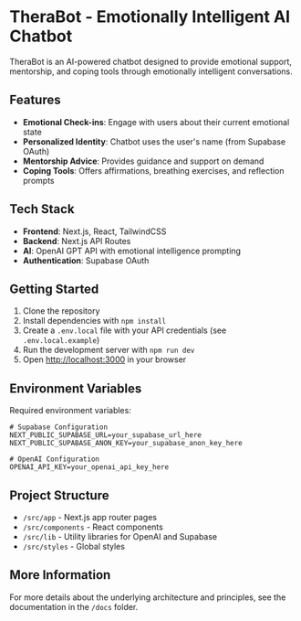 # TheraBot - Emotionally Intelligent AI Chatbot

TheraBot is an AI-powered chatbot designed to provide emotional support, mentorship, and coping tools through emotionally intelligent conversations.

## Features

- **Emotional Check-ins**: Engage with users about their current emotional state
- **Personalized Identity**: Chatbot uses the user's name (from Supabase OAuth)
- **Mentorship Advice**: Provides guidance and support on demand
- **Coping Tools**: Offers affirmations, breathing exercises, and reflection prompts

## Tech Stack

- **Frontend**: Next.js, React, TailwindCSS
- **Backend**: Next.js API Routes
- **AI**: OpenAI GPT API with emotional intelligence prompting
- **Authentication**: Supabase OAuth

## Getting Started

1. Clone the repository
2. Install dependencies with `npm install`
3. Create a `.env.local` file with your API credentials (see `.env.local.example`)
4. Run the development server with `npm run dev`
5. Open [http://localhost:3000](http://localhost:3000) in your browser

## Environment Variables

Required environment variables:

```
# Supabase Configuration
NEXT_PUBLIC_SUPABASE_URL=your_supabase_url_here
NEXT_PUBLIC_SUPABASE_ANON_KEY=your_supabase_anon_key_here

# OpenAI Configuration
OPENAI_API_KEY=your_openai_api_key_here
```

## Project Structure

- `/src/app` - Next.js app router pages
- `/src/components` - React components
- `/src/lib` - Utility libraries for OpenAI and Supabase
- `/src/styles` - Global styles

## More Information

For more details about the underlying architecture and principles, see the documentation in the `/docs` folder.
